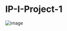 # IP-I-Project-1
![image](https://user-images.githubusercontent.com/39830419/57557195-e3b86a00-7381-11e9-82fe-b95879495580.png)

